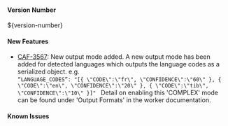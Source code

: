 #### Version Number
${version-number}

#### New Features
- [CAF-3567](https://jira.autonomy.com/browse/CAF-3567): New output mode added.
    A new output mode has been added for detected languages which outputs the language codes as a serialized object.
    e.g.    
      ```“LANGUAGE_CODES”: "[{ \"CODE\":\"fr\", \"CONFIDENCE\":\"60\" }, { \"CODE\":\"en\", \"CONFIDENCE\":\"20\" }, { \"CODE\":\"tib\", \"CONFIDENCE\":\"10\" }]"
      ```
    Detail on enabling this 'COMPLEX' mode can be found under 'Output Formats' in the worker documentation.
    
#### Known Issues